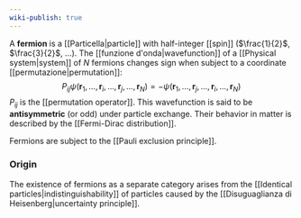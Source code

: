 ```yaml
---
wiki-publish: true
---
```

A **fermion** is a [[Particella|particle]] with half-integer [[spin]] ($\frac{1}{2}$, $\frac{3}{2}$, ...). The [[funzione d'onda|wavefunction]] of a [[Physical system|system]] of $N$ fermions changes sign when subject to a coordinate [[permutazione|permutation]]:
$$P_{ij}\psi(\mathbf{r}_{1},\ldots,\mathbf{r}_{i},\ldots,\mathbf{r}_{j},\ldots,\mathbf{r}_{N})=-\psi(\mathbf{r}_{1},\ldots,\mathbf{r}_{j},\ldots,\mathbf{r}_{i},\ldots,\mathbf{r}_{N})$$
$P_{ij}$ is the [[permutation operator]]. This wavefunction is said to be **antisymmetric** (or odd) under particle exchange. Their behavior in matter is described by the [[Fermi-Dirac distribution]].

Fermions are subject to the [[Pauli exclusion principle]].
### Origin
The existence of fermions as a separate category arises from the [[Identical particles|indistinguishability]] of particles caused by the [[Disuguaglianza di Heisenberg|uncertainty principle]].